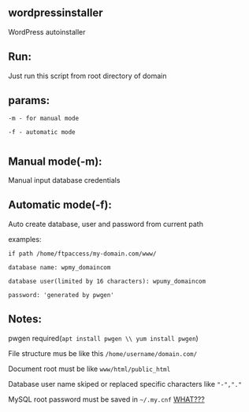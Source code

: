 ## wordpressinstaller
WordPress autoinstaller

## Run: 

Just run this script from root directory of domain

## params:
`-m - for manual mode`

`-f - automatic mode`

#
## Manual mode(-m):
Manual input database credentials
## Automatic mode(-f):
Auto create database, user and password from current path

examples:

`if path /home/ftpaccess/my-domain.com/www/`

`database name: wpmy_domaincom`

`database user(limited by 16 characters): wpumy_domaincom`

`password: 'generated by pwgen'`


## Notes: 

pwgen required(`apt install pwgen \\ yum install pwgen`)

File structure mus be like this `/home/username/domain.com/`

Document root must be like `www/html/public_html`

Database user name skiped or replaced specific characters like `"-","."`

MySQL root password must be saved in `~/.my.cnf` [WHAT???](https://stackoverflow.com/questions/16299603/mysql-utilities-my-cnf-option-file)
